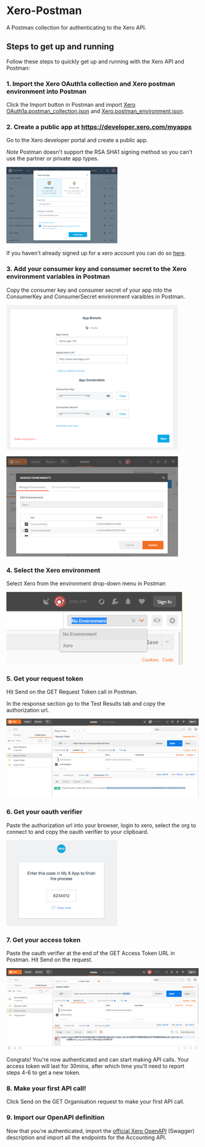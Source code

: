 # Xero-Postman
A Postman collection for authenticating to the Xero API. 

## Steps to get up and running
Follow these steps to quickly get up and running with the Xero API and Postman:

### 1. Import the Xero OAuth1a collection and Xero postman environment into Postman
Click the Import button in Postman and import [Xero OAuth1a.postman_collection.json](https://raw.githubusercontent.com/XeroAPI/Xero-Postman/master/Xero%20OAuth1a.postman_collection.json) and [Xero.postman_environment.json](https://raw.githubusercontent.com/XeroAPI/Xero-Postman/master/Xero.postman_environment.json).

### 2. Create a public app at https://developer.xero.com/myapps
Go to the Xero developer portal and create a public app.

*Note* Postman doesn't support the RSA SHA1 signing method so you can't use the partner or private app types.

![create a public app](images/create-public.png)

If you haven't already signed up for a xero account you can do so [here](https://www.xero.com/signup/api/).

### 3. Add your consumer key and consumer secret to the Xero environment variables in Postman
Copy the consumer key and consumer secret of your app into the ConsumerKey and ConsumerSecret environment varaibles in Postman.

![get credentials](images/credentials.png)

![manage environment](images/environment.png)

### 4. Select the Xero environment
Select Xero from the environment drop-down menu in Postman

![select environment](images/select-env.png)

### 5. Get your request token
Hit Send on the GET Request Token call in Postman. 

In the response section go to the Test Results tab and copy the authorization url.

![GET request token](images/request.png)

### 6. Get your oauth verifier
Paste the authorization url into your browser, login to xero, select the org to connect to and copy the oauth verifier to your clipboard.

![GET oauth verifier](images/verifier.png)

### 7. Get your access token
Paste the oauth verifier at the end of the GET Access Token URL in Postman. Hit Send on the request. 

![GET access token](images/access.png)

Congrats! You're now authenticated and can start making API calls. Your access token will last for 30mins, after which time you'll need to report steps 4-6 to get a new token.

### 8. Make your first API call!
Click Send on the GET Organisation request to make your first API call.

### 9. Import our OpenAPI definition
Now that you're authenticated, import the [official Xero OpenAPI](https://github.com/XeroAPI/Xero-OpenAPI) (Swagger) description and import all the endpoints for the Accounting API. 
